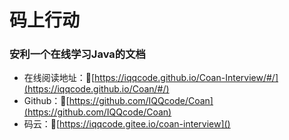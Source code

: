 # 码上行动

### 安利一个在线学习Java的文档

- 在线阅读地址：📔[https://iqqcode.github.io/Coan-Interview/#/](https://iqqcode.github.io/Coan/#/)
- Github：💎[https://github.com/IQQcode/Coan](https://github.com/IQQcode/Coan)
- 码云：🎈[https://iqqcode.gitee.io/coan-interview]()